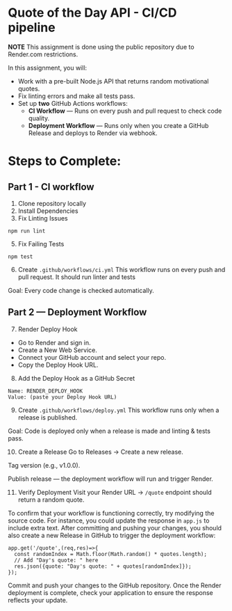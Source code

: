 # Quote of the Day API - CI/CD pipeline

**NOTE** This assignment is done using the public repository due to Render.com restrictions.

In this assignment, you will:
- Work with a pre-built Node.js API that returns random motivational quotes.
- Fix linting errors and make all tests pass.
- Set up **two** GitHub Actions workflows:
   - **CI Workflow** — Runs on every push and pull request to check code quality.
   - **Deployment Workflow** — Runs only when you create a GitHub Release and deploys to Render via webhook.

# Steps to Complete:

## Part 1 - CI workflow
1. Clone repository locally
3. Install Dependencies
4. Fix Linting Issues
```
npm run lint
```
5. Fix Failing Tests
```
npm test
```

6. Create `.github/workflows/ci.yml`
This workflow runs on every push and pull request. It should run linter and tests

Goal: Every code change is checked automatically.

## Part 2 — Deployment Workflow
7. Render Deploy Hook
- Go to Render and sign in.
- Create a New Web Service.
- Connect your GitHub account and select your  repo.
- Copy the Deploy Hook URL.

8. Add the Deploy Hook as a GitHub Secret 
```
Name: RENDER_DEPLOY_HOOK
Value: (paste your Deploy Hook URL)
```

9. Create `.github/workflows/deploy.yml`
This workflow runs only when a release is published.

Goal: Code is deployed only when a release is made and linting & tests pass.

10. Create a Release
Go to Releases → Create a new release.

Tag version (e.g., v1.0.0).

Publish release — the deployment workflow will run and trigger Render.

11. Verify Deployment
Visit your Render URL → `/quote` endpoint should return a random quote.

To confirm that your workflow is functioning correctly, try modifying the source code. For instance, you could update the response in `app.js` to include extra text. After committing and pushing your changes, you should also create a new Release in GitHub to trigger the deployment workflow:
```
app.get('/quote',(req,res)=>{
  const randomIndex = Math.floor(Math.random() * quotes.length);
  // Add "Day's quote: " here
  res.json({quote: "Day's quote: " + quotes[randomIndex]});
});
```
Commit and push your changes to the GitHub repository. Once the Render deployment is complete, check your application to ensure the response reflects your update.
